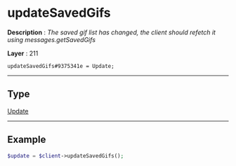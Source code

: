 # updateSavedGifs

**Description** : *The saved gif list has changed, the client should refetch it using messages\.getSavedGifs*

**Layer** : 211

```tl
updateSavedGifs#9375341e = Update;
```

---

## Type

[Update](type/Update)

---

## Example

```php
$update = $client->updateSavedGifs();
```